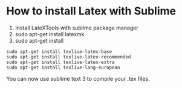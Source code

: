 # How to install Latex with Sublime
1) Install LateXTools with sublime package manager
2) sudo apt-get install latexmk
3) sudo apt-get install
```
sudo apt-get install texlive-latex-base
sudo apt-get install texlive-latex-recommended
sudo apt-get install texlive-latex-extra
sudo apt-get install texlive-lang-european
```
You can now use sublime text 3 to compile your .tex files.
